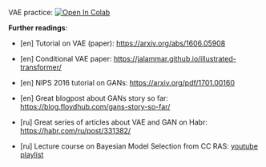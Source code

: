 VAE practice:
[![Open In Colab](https://colab.research.google.com/assets/colab-badge.svg)](https://colab.research.google.com/github/ml-mipt/ml-mipt/blob/advanced/week15_generative/week15_VAE_practice.ipynb)


__Further readings__:

* [en] Tutorial on VAE (paper): https://arxiv.org/abs/1606.05908

* [en] Conditional VAE paper: https://jalammar.github.io/illustrated-transformer/

* [en] NIPS 2016 tutorial on GANs: https://arxiv.org/pdf/1701.00160

* [en] Great blogpost about GANs story so far: https://blog.floydhub.com/gans-story-so-far/

* [ru] Great series of articles about VAE and GAN on Habr: https://habr.com/ru/post/331382/

* [ru] Lecture course on Bayesian Model Selection from CC RAS: [youtube playlist](https://www.youtube.com/playlist?list=PLk4h7dmY2eYH9RtoKGzxHKji0GLiBzSlZ)
